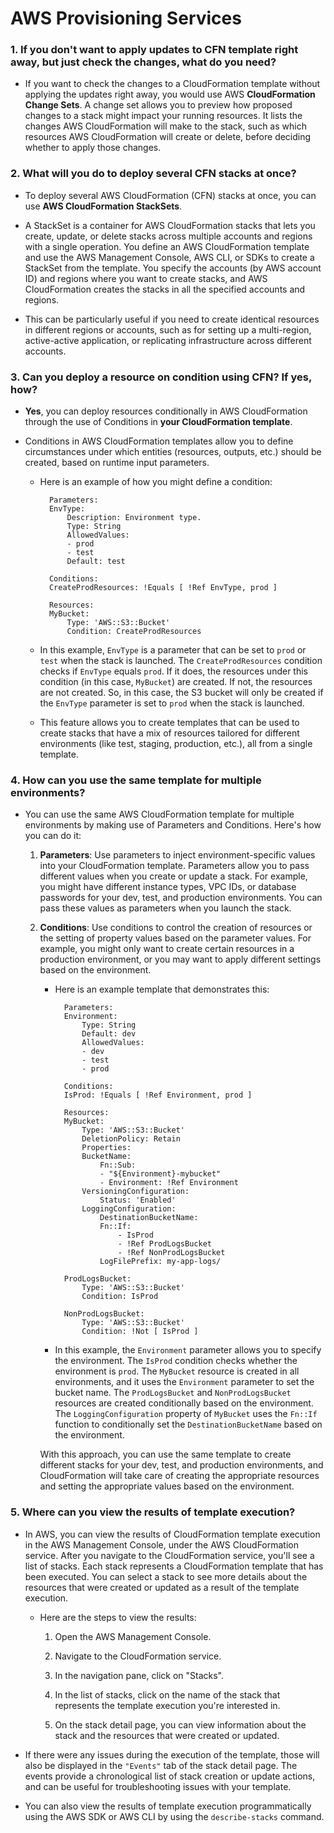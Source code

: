 # AWS Provisioning Services

### 1. If you don't want to apply updates to CFN template right away, but just check the changes, what do you need?

  - If you want to check the changes to a CloudFormation template without applying the updates right away, you would use AWS **CloudFormation Change Sets**. A change set allows you to preview how proposed changes to a stack might impact your running resources. It lists the changes AWS CloudFormation will make to the stack, such as which resources AWS CloudFormation will create or delete, before deciding whether to apply those changes.

### 2. What will you do to deploy several CFN stacks at once?

  - To deploy several AWS CloudFormation (CFN) stacks at once, you can use **AWS CloudFormation StackSets**.

  - A StackSet is a container for AWS CloudFormation stacks that lets you create, update, or delete stacks across multiple accounts and regions with a single operation. You define an AWS CloudFormation template and use the AWS Management Console, AWS CLI, or SDKs to create a StackSet from the template. You specify the accounts (by AWS account ID) and regions where you want to create stacks, and AWS CloudFormation creates the stacks in all the specified accounts and regions.

  - This can be particularly useful if you need to create identical resources in different regions or accounts, such as for setting up a multi-region, active-active application, or replicating infrastructure across different accounts.

### 3. Can you deploy a resource on condition using CFN? If yes, how?

  - **Yes**, you can deploy resources conditionally in AWS CloudFormation through the use of Conditions in **your CloudFormation template**.

  - Conditions in AWS CloudFormation templates allow you to define circumstances under which entities (resources, outputs, etc.) should be created, based on runtime input parameters.
    - Here is an example of how you might define a condition:
    
            Parameters:
            EnvType:
                Description: Environment type.
                Type: String
                AllowedValues:
                - prod
                - test
                Default: test

            Conditions: 
            CreateProdResources: !Equals [ !Ref EnvType, prod ]

            Resources: 
            MyBucket:
                Type: 'AWS::S3::Bucket'
                Condition: CreateProdResources
    
    - In this example, `EnvType` is a parameter that can be set to `prod` or `test` when the stack is launched. The `CreateProdResources` condition checks if `EnvType` equals `prod`. If it does, the resources under this condition (in this case, `MyBucket`) are created. If not, the resources are not created. So, in this case, the S3 bucket will only be created if the `EnvType` parameter is set to `prod` when the stack is launched.

    - This feature allows you to create templates that can be used to create stacks that have a mix of resources tailored for different environments (like test, staging, production, etc.), all from a single template.

### 4. How can you use the same template for multiple environments?

  - You can use the same AWS CloudFormation template for multiple environments by making use of Parameters and Conditions. Here's how you can do it:

    1) **Parameters**: Use parameters to inject environment-specific values into your CloudFormation template. Parameters allow you to pass different values when you create or update a stack. For example, you might have different instance types, VPC IDs, or database passwords for your dev, test, and production environments. You can pass these values as parameters when you launch the stack.

    2) **Conditions**: Use conditions to control the creation of resources or the setting of property values based on the parameter values. For example, you might only want to create certain resources in a production environment, or you may want to apply different settings based on the environment.

        - Here is an example template that demonstrates this:
            
                Parameters:
                Environment:
                    Type: String
                    Default: dev
                    AllowedValues: 
                    - dev
                    - test
                    - prod

                Conditions:
                IsProd: !Equals [ !Ref Environment, prod ]

                Resources:
                MyBucket:
                    Type: 'AWS::S3::Bucket'
                    DeletionPolicy: Retain
                    Properties:
                    BucketName: 
                        Fn::Sub:
                        - "${Environment}-mybucket"
                        - Environment: !Ref Environment
                    VersioningConfiguration:
                        Status: 'Enabled'
                    LoggingConfiguration:
                        DestinationBucketName: 
                        Fn::If:
                            - IsProd
                            - !Ref ProdLogsBucket
                            - !Ref NonProdLogsBucket
                        LogFilePrefix: my-app-logs/

                ProdLogsBucket:
                    Type: 'AWS::S3::Bucket'
                    Condition: IsProd

                NonProdLogsBucket:
                    Type: 'AWS::S3::Bucket'
                    Condition: !Not [ IsProd ]

        - In this example, the `Environment` parameter allows you to specify the environment. The `IsProd` condition checks whether the environment is `prod`. The `MyBucket` resource is created in all environments, and it uses the `Environment` parameter to set the bucket name. The `ProdLogsBucket` and `NonProdLogsBucket` resources are created conditionally based on the environment. The `LoggingConfiguration` property of `MyBucket` uses the `Fn::If` function to conditionally set the `DestinationBucketName` based on the environment.

        With this approach, you can use the same template to create different stacks for your dev, test, and production environments, and CloudFormation will take care of creating the appropriate resources and setting the appropriate values based on the environment.
        
### 5. Where can you view the results of template execution?

  - In AWS, you can view the results of CloudFormation template execution in the AWS Management Console, under the AWS CloudFormation service. After you navigate to the CloudFormation service, you'll see a list of stacks. Each stack represents a CloudFormation template that has been executed. You can select a stack to see more details about the resources that were created or updated as a result of the template execution.

    - Here are the steps to view the results:

        1) Open the AWS Management Console.

        2) Navigate to the CloudFormation service.

        3) In the navigation pane, click on "Stacks".

        4) In the list of stacks, click on the name of the stack that represents the template execution you're interested in.

        5) On the stack detail page, you can view information about the stack and the resources that were created or updated.

- If there were any issues during the execution of the template, those will also be displayed in the `"Events"` tab of the stack detail page. The events provide a chronological list of stack creation or update actions, and can be useful for troubleshooting issues with your template.

- You can also view the results of template execution programmatically using the AWS SDK or AWS CLI by using the `describe-stacks` command.